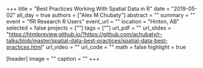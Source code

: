 +++
title = "Best Practices Working With Spatial Data in R"
date = "2019-05-02"
all_day = true
authors = ["Alex M Chubaty"]
abstract = ""
summary = ""
event = "fRI Research R Users"
event_url = ""
location = "Hinton, AB"
selected = false
projects = [""]
tags = [""]
url_pdf = ""
url_slides = "https://htmlpreview.github.io/?https://github.com/achubaty/r-talks/blob/master/spatial-data-best-practices/spatial-data-best-practices.html"
url_video = ""
url_code = ""
math = false
highlight = true

[header]
image = ""
caption = ""
+++
